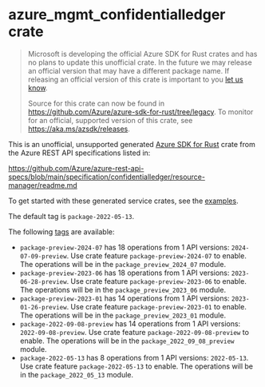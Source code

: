 # azure_mgmt_confidentialledger crate

> Microsoft is developing the official Azure SDK for Rust crates and has no plans to update this unofficial crate.
> In the future we may release an official version that may have a different package name.
> If releasing an official version of this crate is important to you [let us know](https://github.com/Azure/azure-sdk-for-rust/issues/new/choose).
>
> Source for this crate can now be found in <https://github.com/Azure/azure-sdk-for-rust/tree/legacy>.
> To monitor for an official, supported version of this crate, see <https://aka.ms/azsdk/releases>.

This is an unofficial, unsupported generated [Azure SDK for Rust](https://github.com/Azure/azure-sdk-for-rust/tree/legacy) crate from the Azure REST API specifications listed in:

https://github.com/Azure/azure-rest-api-specs/blob/main/specification/confidentialledger/resource-manager/readme.md

To get started with these generated service crates, see the [examples](https://github.com/Azure/azure-sdk-for-rust/blob/legacy/services/README.md#examples).

The default tag is `package-2022-05-13`.

The following [tags](https://github.com/Azure/azure-sdk-for-rust/blob/legacy/services/tags.md) are available:

- `package-preview-2024-07` has 18 operations from 1 API versions: `2024-07-09-preview`. Use crate feature `package-preview-2024-07` to enable. The operations will be in the `package_preview_2024_07` module.
- `package-preview-2023-06` has 18 operations from 1 API versions: `2023-06-28-preview`. Use crate feature `package-preview-2023-06` to enable. The operations will be in the `package_preview_2023_06` module.
- `package-preview-2023-01` has 14 operations from 1 API versions: `2023-01-26-preview`. Use crate feature `package-preview-2023-01` to enable. The operations will be in the `package_preview_2023_01` module.
- `package-2022-09-08-preview` has 14 operations from 1 API versions: `2022-09-08-preview`. Use crate feature `package-2022-09-08-preview` to enable. The operations will be in the `package_2022_09_08_preview` module.
- `package-2022-05-13` has 8 operations from 1 API versions: `2022-05-13`. Use crate feature `package-2022-05-13` to enable. The operations will be in the `package_2022_05_13` module.